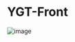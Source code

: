 # YGT-Front

![image](https://github.com/vishalmet/YGT-Front/assets/111877553/fbd15306-0b19-4741-bf7d-2eadc1854109)
